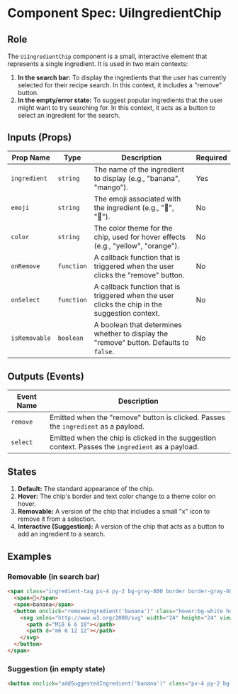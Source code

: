 # Component Spec: UiIngredientChip

## Role

The `UiIngredientChip` component is a small, interactive element that represents a single ingredient. It is used in two main contexts:

1.  **In the search bar:** To display the ingredients that the user has currently selected for their recipe search. In this context, it includes a "remove" button.
2.  **In the empty/error state:** To suggest popular ingredients that the user might want to try searching for. In this context, it acts as a button to select an ingredient for the search.

## Inputs (Props)

| Prop Name     | Type       | Description                                                                                    | Required |
| ------------- | ---------- | ---------------------------------------------------------------------------------------------- | -------- |
| `ingredient`  | `string`   | The name of the ingredient to display (e.g., "banana", "mango").                               | Yes      |
| `emoji`       | `string`   | The emoji associated with the ingredient (e.g., "🍌", "🥭").                                   | No       |
| `color`       | `string`   | The color theme for the chip, used for hover effects (e.g., "yellow", "orange").               | No       |
| `onRemove`    | `function` | A callback function that is triggered when the user clicks the "remove" button.                | No       |
| `onSelect`    | `function` | A callback function that is triggered when the user clicks the chip in the suggestion context. | No       |
| `isRemovable` | `boolean`  | A boolean that determines whether to display the "remove" button. Defaults to `false`.         | No       |

## Outputs (Events)

| Event Name | Description                                                                                       |
| ---------- | ------------------------------------------------------------------------------------------------- |
| `remove`   | Emitted when the "remove" button is clicked. Passes the `ingredient` as a payload.                |
| `select`   | Emitted when the chip is clicked in the suggestion context. Passes the `ingredient` as a payload. |

## States

1.  **Default:** The standard appearance of the chip.
2.  **Hover:** The chip's border and text color change to a theme color on hover.
3.  **Removable:** A version of the chip that includes a small "x" icon to remove it from a selection.
4.  **Interactive (Suggestion):** A version of the chip that acts as a button to add an ingredient to a search.

## Examples

### Removable (in search bar)

```html
<span class="ingredient-tag px-4 py-2 bg-gray-800 border border-gray-600 rounded-full text-gray-300 hover:bg-gray-700 hover:border-yellow-400 hover:text-yellow-400 transition-all flex items-center gap-2">
  <span>🍌</span>
  <span>banana</span>
  <button onclick="removeIngredient('banana')" class="hover:bg-white hover:bg-opacity-10 rounded-full p-0.5 transition-colors">
    <svg xmlns="http://www.w3.org/2000/svg" width="24" height="24" viewBox="0 0 24 24" fill="none" stroke="currentColor" stroke-width="1.5" stroke-linecap="round" stroke-linejoin="round" class="w-3 h-3">
      <path d="M18 6 6 18"></path>
      <path d="m6 6 12 12"></path>
    </svg>
  </button>
</span>
```

### Suggestion (in empty state)

```html
<button onclick="addSuggestedIngredient('banana')" class="px-4 py-2 bg-gray-800 border border-gray-600 rounded-full text-gray-300 hover:bg-gray-700 hover:border-yellow-400 hover:text-yellow-400 transition-all">🍌 Banana</button>
```
